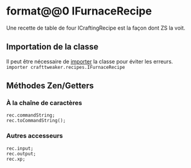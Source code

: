 # format@@0 IFurnaceRecipe

Une recette de table de four ICraftingRecipe est la façon dont ZS la voit.

## Importation de la classe

Il peut être nécessaire de [importer](/AdvancedFunctions/Import/) la classe pour éviter les erreurs.  
`importer crafttweaker.recipes.IFurnaceRecipe`

## Méthodes Zen/Getters

### À la chaîne de caractères

```zenscript
rec.commandString;
rec.toCommandString();
```

### Autres accesseurs

```zenscript
rec.input;
rec.output;
rec.xp;
```